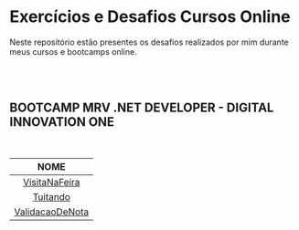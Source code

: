 # Exercícios e Desafios Cursos Online

Neste repositório estão presentes os desafios realizados por mim durante meus cursos e bootcamps online.

<br/>

<br/>

## BOOTCAMP MRV .NET DEVELOPER - DIGITAL INNOVATION ONE

<br/>

|                 NOME                 |
| :----------------------------------: |
|   [VisitaNaFeira](./VisitaNaFeira)   |
|        [Tuitando](./Tuitando)        |
| [ValidacaoDeNota](./ValidacaoDeNota) |


